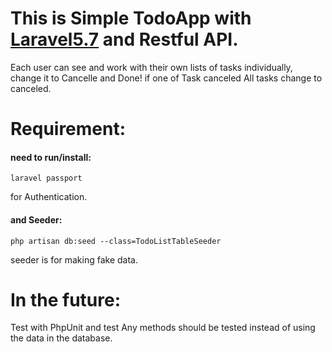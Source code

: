 # This is Simple TodoApp with [Laravel5.7](http://laravel.com/docs) and Restful API.

Each user can see and work with their own lists of tasks individually,
change it to Cancelle and Done! if one of Task canceled All tasks change to canceled.

# Requirement:
#### need to run/install: 
```
laravel passport
```
for Authentication.

#### and Seeder:
```
php artisan db:seed --class=TodoListTableSeeder
```
seeder is for making fake data.

# In the future:
Test with PhpUnit and test Any methods should be tested instead of using the data in the database.
